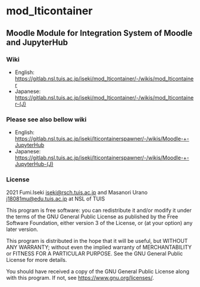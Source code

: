 # mod_lticontainer 

## Moodle Module for Integration System of Moodle and JupyterHub

### Wiki
- English:  https://gitlab.nsl.tuis.ac.jp/iseki/mod_lticontainer/-/wikis/mod_lticontainer
- Japanese: https://gitlab.nsl.tuis.ac.jp/iseki/mod_lticontainer/-/wikis/mod_lticontainer-(J)

### Please see also bellow wiki
* English:  https://gitlab.nsl.tuis.ac.jp/iseki/lticontainerspawner/-/wikis/Moodle-+-JupyterHub
* Japanese: https://gitlab.nsl.tuis.ac.jp/iseki/lticontainerspawner/-/wikis/Moodle-+-JupyterHub-(J)



### License

2021 Fumi.Iseki <iseki@rsch.tuis.ac.jp> and Masanori Urano <j18081mu@edu.tuis.ac.jp> at NSL of TUIS

This program is free software: you can redistribute it and/or modify it under
the terms of the GNU General Public License as published by the Free Software
Foundation, either version 3 of the License, or (at your option) any later
version.

This program is distributed in the hope that it will be useful, but WITHOUT ANY
WARRANTY; without even the implied warranty of MERCHANTABILITY or FITNESS FOR A
PARTICULAR PURPOSE.  See the GNU General Public License for more details.

You should have received a copy of the GNU General Public License along with
this program.  If not, see <https://www.gnu.org/licenses/>.
